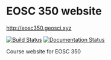 # EOSC 350 website

http://eosc350.geosci.xyz

[![Build Status](https://travis-ci.org/geoscixyz/eosc350website.svg?branch=master)](https://travis-ci.org/geoscixyz/eosc350website)
[![Documentation Status](https://readthedocs.org/projects/eosc350website/badge/?version=latest)](http://eosc350.geosci.xyz/en/latest/?badge=latest)

Course website for EOSC 350

